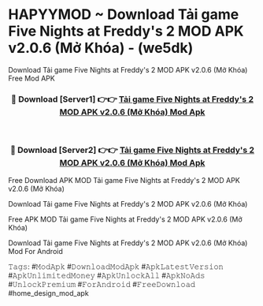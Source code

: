 # HAPYYMOD ~ Download Tải game Five Nights at Freddy's 2 MOD APK v2.0.6 (Mở Khóa) - (we5dk)
Download Tải game Five Nights at Freddy's 2 MOD APK v2.0.6 (Mở Khóa) Free Mod APK

<div align="center">
<h3>🔴 Download [Server1] 👉👉 <a href="https://apk-comot.site?title=Tải_game_Five_Nights_at_Freddy's_2_MOD_APK_v2.0.6_(Mở_Khóa)">Tải game Five Nights at Freddy's 2 MOD APK v2.0.6 (Mở Khóa) Mod Apk</a></h3><br>

<h3>🔴 Download [Server2] 👉👉 <a href="https://apk-comot.site?title=Tải_game_Five_Nights_at_Freddy's_2_MOD_APK_v2.0.6_(Mở_Khóa)">Tải game Five Nights at Freddy's 2 MOD APK v2.0.6 (Mở Khóa) Mod Apk</a></h3>
</div>


Free Download APK MOD Tải game Five Nights at Freddy's 2 MOD APK v2.0.6 (Mở Khóa)

Download Tải game Five Nights at Freddy's 2 MOD APK v2.0.6 (Mở Khóa) 

Free APK MOD Tải game Five Nights at Freddy's 2 MOD APK v2.0.6 (Mở Khóa) 

Download Tải game Five Nights at Freddy's 2 MOD APK v2.0.6 (Mở Khóa) Mod For Android

𝚃𝚊𝚐𝚜: #𝙼𝚘𝚍𝙰𝚙𝚔 #𝙳𝚘𝚠𝚗𝚕𝚘𝚊𝚍𝙼𝚘𝚍𝙰𝚙𝚔 #𝙰𝚙𝚔𝙻𝚊𝚝𝚎𝚜𝚝𝚅𝚎𝚛𝚜𝚒𝚘𝚗 #𝙰𝚙𝚔𝚄𝚗𝚕𝚒𝚖𝚒𝚝𝚎𝚍𝙼𝚘𝚗𝚎𝚢 #𝙰𝚙𝚔𝚄𝚗𝚕𝚘𝚌𝚔𝙰𝚕𝚕 #𝙰𝚙𝚔𝙽𝚘𝙰𝚍𝚜 #𝚄𝚗𝚕𝚘𝚌𝚔𝙿𝚛𝚎𝚖𝚒𝚞𝚖 #𝙵𝚘𝚛𝙰𝚗𝚍𝚛𝚘𝚒𝚍 #𝙵𝚛𝚎𝚎𝙳𝚘𝚠𝚗𝚕𝚘𝚊𝚍 #home_design_mod_apk